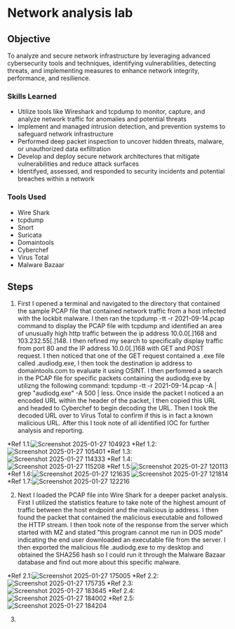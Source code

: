 # Network analysis lab

## Objective
To analyze and secure network infrastructure by leveraging advanced cybersecurity tools and techniques, identifying vulnerabilities, detecting threats, and implementing measures to enhance network integrity, performance, and resilience.



### Skills Learned

- Utilize tools like Wireshark and tcpdump to monitor, capture, and analyze network traffic for anomalies and potential threats
-  Implement and managed intrusion detection, and prevention systems to safeguard network infrastructure
-  Performed deep packet inspection to uncover hidden threats, malware, or unauthorized data exfiltration
-  Develop and deploy secure network architectures that mitigate vulnerabilities and reduce attack surfaces
-  Identifyed, assessed, and responded to security incidents and potential breaches within a network



### Tools Used

- Wire Shark
-  tcpdump
-  Snort
-  Suricata
-  Domaintools
-  Cyberchef
-  Virus Total
-  Malware Bazaar


## Steps
1. First I opened a terminal and navigated to the directory that contained the sample PCAP file that contained network traffic from a host infected with the lockbit malware. I then ran the tcpdump -tt -r 2021-09-14.pcap command to display the PCAP file with tcpdump and identified an area of unusually high http traffic between the ip address 10.0.0[.]168 and 103.232.55[.]148. I then refined my search to specifically display traffic from port 80 and the IP address 10.0.0[.]168 with GET and POST request. I then noticed that one of the GET request contained a .exe file called .audiodg.exe, I then took the destination ip address to domaintools.com to evaluate it using OSINT. I then perfomred a search in the PCAP file for specific packets containing the audiodg.exe by utilizng the following command: tcpdump -tt -r 2021-09-14.pcap -A | grep "audiodg.exe" -A 500 | less. Once inside the packet I noticed a an encoded URL within the header of the packet, I then copied this URL and headed to Cyberchef to begin decoding the URL. Then I took the decoded URL over to Virus Total to confirm if this is in fact a known malicious URL. After this I took note of all identified IOC for further analysis and reporting.

*Ref 1.1:![Screenshot 2025-01-27 104923](https://github.com/user-attachments/assets/65d0e70f-16f7-4610-a0c7-26f5ab9f958c)
*Ref 1.2:![Screenshot 2025-01-27 105401](https://github.com/user-attachments/assets/f31eb6db-9eab-464b-881a-f00faa7b0ca6)
*Ref 1.3:![Screenshot 2025-01-27 114333](https://github.com/user-attachments/assets/f5d89b80-e87f-4e76-9c8c-f9454bcd8bb0)
*Ref 1.4:![Screenshot 2025-01-27 115208](https://github.com/user-attachments/assets/71f87afc-afb3-4721-b8ba-390e0a9d0e8a)
*Ref 1.5:![Screenshot 2025-01-27 120113](https://github.com/user-attachments/assets/f00b3281-6d8f-4979-b2f5-5878e3810e2e)
*Ref 1.6:![Screenshot 2025-01-27 121635](https://github.com/user-attachments/assets/07833eb8-2dca-4230-8f3b-6eea2048403f) ![Screenshot 2025-01-27 121814](https://github.com/user-attachments/assets/a8f5e42e-ea09-43f3-aa16-94b3cd44fde5)
*Ref 1.7:![Screenshot 2025-01-27 122216](https://github.com/user-attachments/assets/275a9f3a-43f9-4e56-8465-08d303b5be1e)

2. Next I loaded the PCAP file into Wire Shark for a deeper packet analysis. First I utilized the statistics feature to take note of the highest amount of traffic between the host endpoint and the malicious ip address. I then found the packet that contained the malicious executable and followed the HTTP stream. I then took note of the response from the server which started with MZ and stated "this program cannot me run in DOS mode" indicating the end user downloaded an executable file from the server. I then exported the malicious file .audiodg.exe to my desktop and obtained the SHA256 hash so I could run it through the Malware Bazaar database and find out more about this specific malware.  

*Ref 2.1:![Screenshot 2025-01-27 175005](https://github.com/user-attachments/assets/96cf605d-ab45-42ff-bdbe-3b664259bf64)
*Ref 2.2:![Screenshot 2025-01-27 175735](https://github.com/user-attachments/assets/01e883a7-866f-4423-a390-9ef5a3d02bb0)
*Ref 2.3:![Screenshot 2025-01-27 183645](https://github.com/user-attachments/assets/dc6fce12-1836-4cb9-a352-f1dc4b572f6f)
*Ref 2.4:![Screenshot 2025-01-27 184002](https://github.com/user-attachments/assets/40e35b30-2e62-489b-a4e7-ae145b67b56e)
*Ref 2.5:![Screenshot 2025-01-27 184204](https://github.com/user-attachments/assets/777d1b04-7d48-459f-a34d-0c0dff49a183)

3. 
